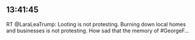 ## 13:41:45
RT @LaraLeaTrump: Looting is not protesting. Burning down local homes and businesses is not protesting. How sad that the memory of #GeorgeF…
